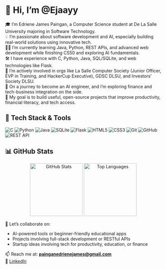 # 👋 Hi, I’m @Ejaayy

🎓 I’m Edriene James Paingan, a Computer Science student at De La Salle University majoring in Software Technology.  
💡 I’m passionate about software development and AI, especially building real-world solutions using innovative tech.  
👨‍💻 I’m currently learning Java, Python, REST APIs, and advanced web development while finishing CS50 and exploring AI fundamentals.  
🛠️ I have experience with C, Python, Java, SQL/SQLite, and web technologies like Flask.  
🤝 I’m actively involved in orgs like La Salle Computer Society (Junior Officer, EVP in Training, and HackerCup Executive), GDSC DLSU, and Investors’ Society DLSU.  
🌱 On a journey to become an AI engineer, and I’m exploring finance and tech-business integration on the side.  
🎯 My goal is to build useful, open-source projects that improve productivity, financial literacy, and tech access.

## 🧠 Tech Stack & Tools

<p align="left">
  <img src="https://img.shields.io/badge/C-00599C?style=for-the-badge&logo=c&logoColor=white" alt="C"/>
  <img src="https://img.shields.io/badge/Python-3776AB?style=for-the-badge&logo=python&logoColor=white" alt="Python"/>
  <img src="https://img.shields.io/badge/Java-ED8B00?style=for-the-badge&logo=java&logoColor=white" alt="Java"/>
  <img src="https://img.shields.io/badge/SQLite-003B57?style=for-the-badge&logo=sqlite&logoColor=white" alt="SQLite"/>
  <img src="https://img.shields.io/badge/Flask-000000?style=for-the-badge&logo=flask&logoColor=white" alt="Flask"/>
  <img src="https://img.shields.io/badge/HTML5-E34F26?style=for-the-badge&logo=html5&logoColor=white" alt="HTML5"/>
  <img src="https://img.shields.io/badge/CSS3-1572B6?style=for-the-badge&logo=css3&logoColor=white" alt="CSS3"/>
  <img src="https://img.shields.io/badge/Git-F05032?style=for-the-badge&logo=git&logoColor=white" alt="Git"/>
  <img src="https://img.shields.io/badge/GitHub-181717?style=for-the-badge&logo=github&logoColor=white" alt="GitHub"/>
  <img src="https://img.shields.io/badge/REST%20API-000000?style=for-the-badge&logo=fastapi&logoColor=white" alt="REST API"/>
</p>

## 📊 GitHub Stats

<div align="center">
  <img height="170px" src="https://github-readme-stats.vercel.app/api?username=Ejaayy&show_icons=true&theme=tokyonight&rank_icon=percentile&hide_title=true" alt="GitHub Stats"/>
  <img height="170px" src="https://github-readme-stats.vercel.app/api/top-langs/?username=Ejaayy&layout=compact&theme=tokyonight&hide_title=true" alt="Top Languages"/>
</div>


💬 Let’s collaborate on:
- AI-powered tools or beginner-friendly educational apps  
- Projects involving full-stack development or RESTful APIs  
- Startup ideas involving tech for productivity, education, or finance  

📫 Reach me at: **painganedrienejames@gmail.com**  
🔗 [LinkedIn](https://www.linkedin.com/in/edrienejamespaingan)

<!---
Ejaayy/Ejaayy is a ✨ special ✨ repository because its `README.md` (this file) appears on your GitHub profile.
You can click the Preview link to take a look at your changes.
--->
